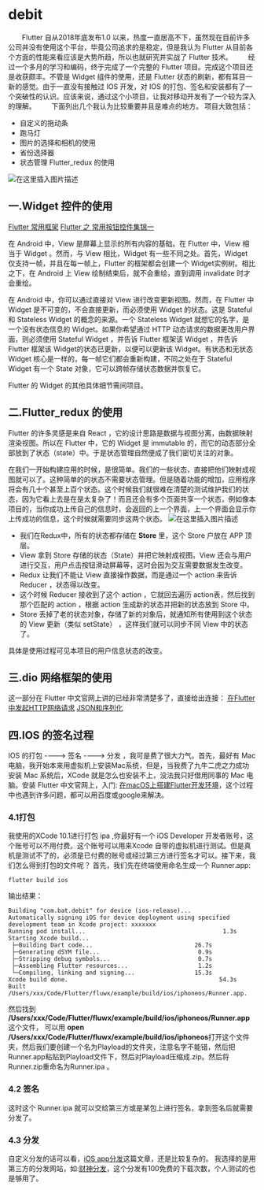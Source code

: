# debit
&emsp;&emsp;Flutter 自从2018年底发布1.0 以来，热度一直居高不下，虽然现在目前许多公司并没有使用这个平台，毕竟公司追求的是稳定，但是我认为 Flutter 从目前各个方面的性能来看应该是大势所趋，所以也就研究并实战了 Flutter 技术。
&emsp;&emsp;经过一个多月的学习和编码，终于完成了一个完整的 Flutter 项目。完成这个项目还是收获颇丰。不管是 Widget 组件的使用，还是 Flutter 状态的刷新，都有耳目一新的感觉。由于一直没有接触过 IOS 开发，对 IOS 的打包、签名和安装都有了一个突破性的认识。应该来说，通过这个小项目，让我对移动开发有了一个较为深入的理解。
&emsp;&emsp;下面列出几个我认为比较重要并且是难点的地方。
项目大致包括：
- 自定义的拖动条
- 跑马灯
- 图片的选择和相机的使用
- 省份选择器
- 状态管理 Flutter_redux 的使用

![在这里插入图片描述](https://img-blog.csdnimg.cn/20190404195826688.gif)


 ## 一.Widget 控件的使用
 [Flutter 常用框架](https://pub.dartlang.org/packages)
 [Flutter 之 常用按钮控件集锦一](https://zhuanlan.zhihu.com/p/38500192)
 
在 Android 中，View 是屏幕上显示的所有内容的基础。在 Flutter 中，View 相当于 Widget 。然而，与 View 相比，Widget 有一些不同之处。首先，Widget 仅支持一帧，并且在每一帧上，Flutter 的框架都会创建一个 Widget实例树。相比之下，在 Android 上 View 绘制结束后，就不会重绘，直到调用 invalidate 时才会重绘。

在 Android 中，你可以通过直接对 View 进行改变更新视图。然而，在 Flutter 中 Widget 是不可变的，不会直接更新，而必须使用 Widget 的状态。这是 Stateful 和 Stateless Widget 的概念的来源。一个 Stateless Widget 就想它的名字，是一个没有状态信息的 Widget。如果你希望通过 HTTP 动态请求的数据更改用户界面，则必须使用 Stateful Widget ，并告诉 Flutter 框架该 Widget ，并告诉 Flutter 框架该 Widget的状态已更新，以便可以更新该 Widget。有状态和无状态 Widget 核心是一样的，每一帧它们都会重新构建，不同之处在于 Stateful Widget 有一个 State 对象，它可以跨帧存储状态数据并恢复它。

Flutter 的 Widget 的其他具体细节需间项目。
 ## 二.Flutter_redux 的使用
 Flutter 的许多灵感是来自 React ，它的设计思路是数据与视图分离，由数据映射渲染视图。所以在 Flutter 中，它的 Widget 是 immutable 的，而它的动态部分全部放到了状态（state）中。于是状态管理自然便成了我们密切关注的对象。

在我们一开始构建应用的时候，是很简单。我们的一些状态，直接把他们映射成视图就可以了。这种简单的的状态不需要状态管理。但是随着功能的增加，应用程序将会有几十个甚至上百个状态。这个时候我们就很难在清楚的测试维护我们的状态，因为它看上去是在是太复杂了！而且还会有多个页面共享一个状态，例如像本项目的，当你成功上传自己的信息时，会返回的上一个界面，上一个界面会显示你上传成功的信息，这个时候就需要同步这两个状态。
![在这里插入图片描述](https://img-blog.csdnimg.cn/20190404203530247.png?x-oss-process=image/watermark,type_ZmFuZ3poZW5naGVpdGk,shadow_10,text_aHR0cHM6Ly9ibG9nLmNzZG4ubmV0L3dhbmxpZ3VvZHU=,size_16,color_FFFFFF,t_70)
- 我们在Redux中，所有的状态都存储在 **Store** 里，这个 Store 户放在 APP 顶层。
- View 拿到 Store 存储的状态（State）并把它映射成视图。View 还会与用户进行交互，用户点击按钮滑动屏幕等，这时会因为交互需要数据发生改变。
- Redux 让我们不能让 View 直接操作数据，而是通过一个 action 来告诉 Reducer ，状态得以改变。
- 这个时候 Reducer 接收到了这个 action ，它就回去遍历 action表，然后找到那个匹配的 action ，根据 action 生成新的状态并把新的状态放到 Store 中。
- Store 丢掉了老的状态对象，存储了新的对象后，就通知所有使用到这个状态的 View 更新（类似 setState） ，这样我们就可以同步不同 View 中的状态了。

具体是使用过程可见本项目的用户信息状态的改变。
 ## 三.dio 网络框架的使用
 这一部分在 Flutter 中文官网上讲的已经非常清楚多了，直接给出连接：
 [在Flutter中发起HTTP网络请求](https://flutterchina.club/networking/)
 [JSON和序列化](https://flutterchina.club/json/)
 ## 四.IOS 的签名过程
IOS 的打包 ----> 签名 ----> 分发 ，我可是费了很大力气。首先，最好有 Mac 电脑，我开始本来用虚拟机上安装Mac系统，但是，当我费了九牛二虎之力成功安装 Mac 系统后，XCode 就是怎么也安装不上，没法我只好借用同事的 Mac 电脑。安装 Flutter 中文官网上，入门: [在macOS上搭建Flutter开发环境](https://flutterchina.club/setup-macos/)，这个过程中也遇到许多问题，都可以用百度或google来解决。

### 4.1打包
我使用的XCode 10.1进行打包 ipa ,你最好有一个 iOS Developer 开发者账号，这个账号可以不用付费。这个账号可以用来Xcode 自带的虚拟机进行测试。但是真机是测试不了的，必须是已付费的账号或经过第三方进行签名才可以。接下来，我们怎么得到打包的文件呢？
首先，我们先在终端使用命名生成一个 Runner.app:
```
flutter build ios
```
输出结果：
```
Building "com.bat.debit" for device (ios-release)...
Automatically signing iOS for device deployment using specified development team in Xcode project: xxxxxxx
Running pod install...                                       1.3s
Starting Xcode build...                                          
 ├─Building Dart code...                             26.7s                                                                                                                                                                                                                        
 ├─Generating dSYM file...                            0.9s                                                                                                                                                                                                                        
 ├─Stripping debug symbols...                         0.7s                                                                                                                                                                                                                        
 ├─Assembling Flutter resources...                    1.2s                                                                                                                                                                                                                        
 └─Compiling, linking and signing...                 15.3s                                                                                                                                                                                                                        
Xcode build done.                                           54.3s
Built /Users/xxx/Code/Flutter/fluwx/example/build/ios/iphoneos/Runner.app.
```
然后找到 **/Users/xxx/Code/Flutter/fluwx/example/build/ios/iphoneos/Runner.app** 这个文件，
可以用 **open /Users/xxx/Code/Flutter/fluwx/example/build/ios/iphoneos**打开这个文件夹，然后我们要创建一个名为Playload的文件夹，注意名字不能错，然后把Runner.app粘贴到Playload文件下，然后对Playload压缩成.zip。然后将Runner.zip重命名为Runner.ipa 。

### 4.2 签名
这时这个 Runner.ipa 就可以交给第三方或是某包上进行签名，拿到签名后就需要分发了。
### 4.3 分发
自定义分发的话可以看，[iOS app分发](https://www.jianshu.com/p/7143892939d6)这篇文章，还是比较复杂的。
我选择的是用第三方的分发网站，如:[财神分发](https://cn7l.cn)，这个分发有100免费的下载次数，个人测试的也是够用了。
